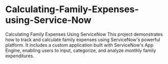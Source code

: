 # Calculating-Family-Expenses-using-Service-Now
Calculating Family Expenses Using ServiceNow This project demonstrates how to track and calculate family expenses using ServiceNow's powerful platform. It includes a custom application built with ServiceNow's App Engine, enabling users to input, categorize, and analyze monthly family expenditures.
